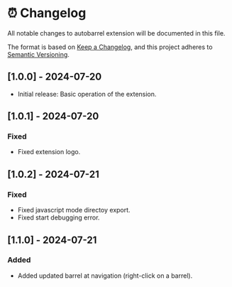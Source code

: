 # ⏰ Changelog

All notable changes to autobarrel extension will be documented in this file.

The format is based on [Keep a Changelog](https://keepachangelog.com/en/1.1.0/),
and this project adheres to [Semantic Versioning](https://semver.org/spec/v2.0.0.html).

## [1.0.0] - 2024-07-20

- Initial release: Basic operation of the extension.

## [1.0.1] - 2024-07-20

### Fixed

- Fixed extension logo.

## [1.0.2] - 2024-07-21

### Fixed

- Fixed javascript mode directoy export.
- Fixed start debugging error.

## [1.1.0] - 2024-07-21

### Added

- Added updated barrel at navigation (right-click on a barrel).
